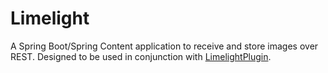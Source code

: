# Limelight
A Spring Boot/Spring Content application to receive and store images over REST. Designed to be used in conjunction with [LimelightPlugin](https://github.com/LimelightPB/LimelightPlugin).
